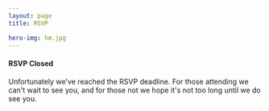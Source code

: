 ```yaml
---
layout: page
title: RSVP

hero-img: hm.jpg
---
```


<div class="rsvp-closed">
	<h4>RSVP Closed</h4>
	<p>Unfortunately we've reached the RSVP deadline. For those attending we can't wait to see you, and for those not we hope it's not too long until we do see you.</p>
</div>